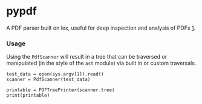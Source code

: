 # pypdf

A PDF parser built on lex, useful for deep inspection and analysis of PDFs [1].

### Usage

Using the `PdfScanner` will result in a tree that can be traversed or manipulated (in the style of the `ast` module) via built in or custom traversals.

```
test_data = open(sys.argv[1]).read()
scanner = PdfScanner(test_data)

printable = PDFTreePrinter(scanner.tree)
print(printable)
```

[1]: http://www.adobe.com/content/dam/Adobe/en/devnet/acrobat/pdfs/pdf_reference_1-7.pdf
